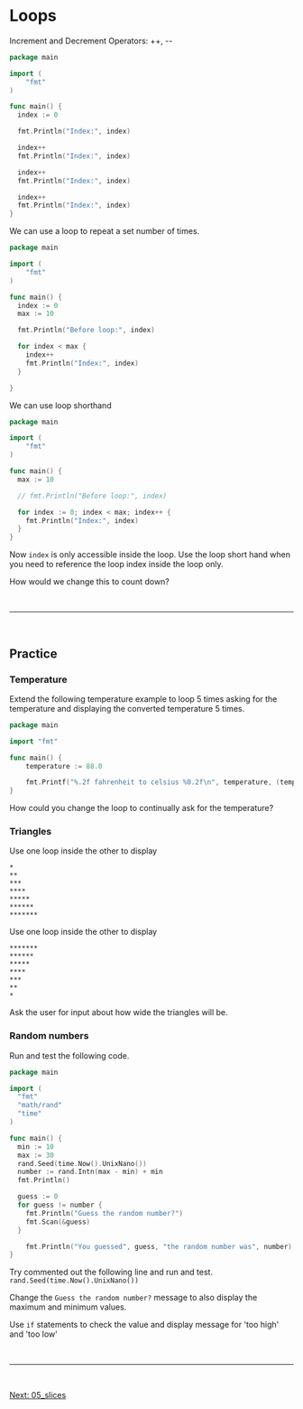 
# Loops

Increment and Decrement Operators: ++, --


```go
package main

import (
	"fmt"
)

func main() {
  index := 0

  fmt.Println("Index:", index)

  index++
  fmt.Println("Index:", index)

  index++
  fmt.Println("Index:", index)

  index++
  fmt.Println("Index:", index)
}
```

We can use a loop to repeat a set number of times.
```go
package main

import (
	"fmt"
)

func main() {
  index := 0
  max := 10

  fmt.Println("Before loop:", index)

  for index < max {
    index++
    fmt.Println("Index:", index)
  }

}
```

We can use loop shorthand 
```go
package main

import (
	"fmt"
)

func main() {
  max := 10

  // fmt.Println("Before loop:", index)

  for index := 0; index < max; index++ {
    fmt.Println("Index:", index)
  }
}
```

Now `index` is only accessible inside the loop. Use the loop short hand when you need to reference the loop index inside the loop only.

How would we change this to count down?

<br>
<hr>
<br>  

## Practice  

### Temperature
Extend the following temperature example to loop 5 times asking for the temperature and displaying the converted temperature 5 times.

```go
package main

import "fmt"

func main() {
	temperature := 88.0

	fmt.Printf("%.2f fahrenheit to celsius %0.2f\n", temperature, (temperature*9/5)+32)
}
```

How could you change the loop to continually ask for the temperature?


### Triangles  

Use one loop inside the other to display
```
*
**
***
****
*****
******
*******
```

Use one loop inside the other to display
```
*******
******
*****
****
***
**
*
```

Ask the user for input about how wide the triangles will be.



### Random numbers
Run and test the following code.
```go
package main

import (
  "fmt"
  "math/rand"
  "time"  
)

func main() {
  min := 10
  max := 30
  rand.Seed(time.Now().UnixNano())
  number := rand.Intn(max - min) + min
  fmt.Println()

  guess := 0
  for guess != number {
    fmt.Println("Guess the random number?")
    fmt.Scan(&guess)
  }

	fmt.Println("You guessed", guess, "the random number was", number)
}
```

Try commented out the following line and run and test.  
`rand.Seed(time.Now().UnixNano())`

Change the `Guess the random number?` message to also display the maximum and minimum values. 

Use `if` statements to check the value and display message for 'too high' and 'too low'



<br />

<hr />

<br />  


[Next: 05_slices](https://github.com/leahgarrett/go-intro-workshop/blob/master/05_slices.md)

